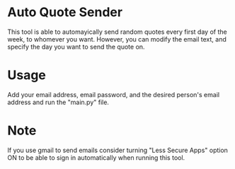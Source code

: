 # Auto Quote Sender
This tool is able to automayically send random quotes every first day of the week, to whomever you want. However, you can modify the email text, and specify the day you want to send the quote on.

# Usage
Add your email address, email password, and the desired person's email address and run the "main.py" file.

# Note 
If you use gmail to send emails consider turning "Less Secure Apps" option ON to be able to sign in automatically when running this tool.
